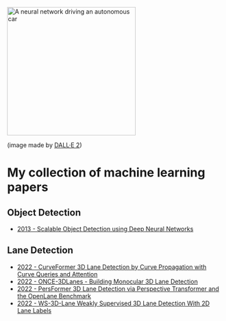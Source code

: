 <img src=neural_network_driving_autonomous_car.png alt="A neural network driving an autonomous car" width="300">

(image made by [DALL·E 2](https://openai.com/dall-e-2))

# My collection of machine learning papers
## Object Detection
- [2013 - Scalable Object Detection using Deep Neural Networks](./Object-Detection/2013%20-%20Scalable%20Object%20Detection%20using%20Deep%20Neural%20Networks/2013%20-%20Scalable%20Object%20Detection%20using%20Deep%20Neural%20Networks.md)

## Lane Detection

- [2022 - CurveFormer 3D Lane Detection by Curve Propagation with Curve Queries and Attention](./Lane-Detection/2022%20-%20CurveFormer%203D%20Lane%20Detection%20by%20Curve%20Propagation%20with%20Curve%20Queries%20and%20Attention/2022%20-%20CurveFormer%203D%20Lane%20Detection%20by%20Curve%20Propagation%20with%20Curve%20Queries%20and%20Attention.md)
- [2022 - ONCE-3DLanes - Building Monocular 3D Lane Detection](./Lane-Detection/2022%20-%20ONCE-3DLanes%20-%20Building%20Monocular%203D%20Lane%20Detection/2022%20-%20ONCE-3DLanes%20-%20Building%20Monocular%203D%20Lane%20Detection.md)
- [2022 - PersFormer 3D Lane Detection via Perspective Transformer and the OpenLane Benchmark](./Lane-Detection/2022%20-%20PersFormer%203D%20Lane%20Detection%20via%20Perspective%20Transformer%20and%20the%20OpenLane%20Benchmark%20-%20Chen/2022%20-%20PersFormer%203D%20Lane%20Detection%20via%20Perspective%20Transformer%20and%20the%20OpenLane%20Benchmark%20-%20Chen.md)
- [2022 - WS-3D-Lane Weakly Supervised 3D Lane Detection With 2D Lane Labels](./Lane-Detection/2022%20-%20WS-3D-Lane%20Weakly%20Supervised%203D%20Lane%20Detection%20With%202D%20Lane%20Labels/2022%20-%20WS-3D-Lane%20Weakly%20Supervised%203D%20Lane%20Detection%20With%202D%20Lane%20Labels.md)
